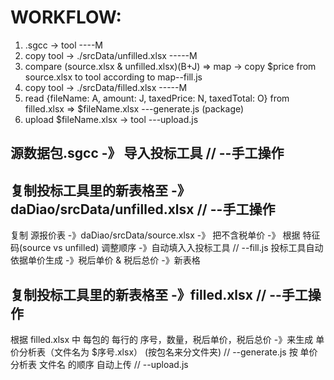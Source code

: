 

# WORKFLOW:

1. .sgcc -> tool    ----M
2. copy tool -> ./srcData/unfilled.xlsx   -----M
3. compare (source.xlsx & unfilled.xlsx)(B+J) => map -> copy $price from source.xlsx to tool according to map--fill.js 
4. copy tool -> ./srcData/filled.xlsx    -----M
5. read {fileName: A, amount: J, taxedPrice: N, taxedTotal: O} from filled.xlsx => $fileName.xlsx    ---generate.js (package)
6. upload $fileName.xlsx -> tool ---upload.js











































## 源数据包.sgcc -》 导入投标工具 // --手工操作
## 复制投标工具里的新表格至 -》daDiao/srcData/unfilled.xlsx // --手工操作
复制 源报价表 -》daDiao/srcData/source.xlsx -》 把不含税单价 -》 根据 特征码(source vs unfilled) 调整顺序 -》自动填入入投标工具 // --fill.js
投标工具自动依据单价生成 -》税后单价 & 税后总价 -》新表格
## 复制投标工具里的新表格至 -》filled.xlsx // --手工操作
根据 filled.xlsx 中  每包的 每行的 序号，数量，税后单价，税后总价 -》来生成 单价分析表（文件名为 $序号.xlsx） (按包名来分文件夹)  // --generate.js
按 单价分析表 文件名 的顺序 自动上传 // --upload.js
